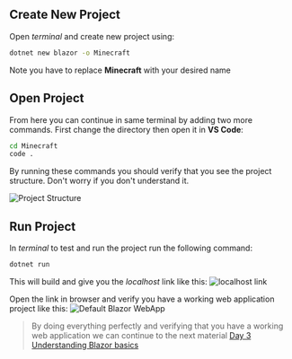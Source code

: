 ## Create New Project

Open *terminal* and create new project using:

```bash
dotnet new blazor -o Minecraft
```
Note you have to replace **Minecraft** with your desired name

## Open Project

From here you can continue in same terminal by adding two more commands. First change the directory then open it in **VS Code**:

```bash
cd Minecraft
code .
```
By running these commands you should verify that you see the project structure. Don't worry if you don't understand it.

![Project Structure](https://code.visualstudio.com/download)

## Run Project

In *terminal* to test and run the project run the following command:

```bash
dotnet run
```
This will build and give you the *localhost* link like this:
![localhost link](https://code.visualstudio.com/download)


Open the link in browser and verify you have a working web application project like this:
![Default Blazor WebApp](https://code.visualstudio.com/download)



> By doing everything perfectly and verifying that you have a working web application we can continue to the next material [Day 3 Understanding Blazor basics](https://github.com/d4shm1r/programming-blazor-webapp/blob/main/Week%201/Day%202%20Creating%20a%20basic%20blazor%20Project.md)
